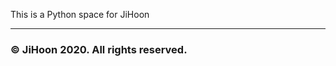 This is a Python space for JiHoon

<hr>

<h3 align=\"center\"> © JiHoon 2020. All rights reserved. <h3/>
